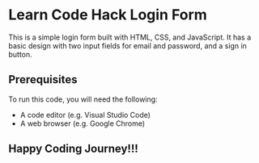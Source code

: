 # Learn Code Hack Login Form

This is a simple login form built with HTML, CSS, and JavaScript. It has a basic design with two input fields for email and password, and a sign in button.

## Prerequisites

To run this code, you will need the following:

- A code editor (e.g. Visual Studio Code)
- A web browser (e.g. Google Chrome)

## Happy Coding Journey!!!



